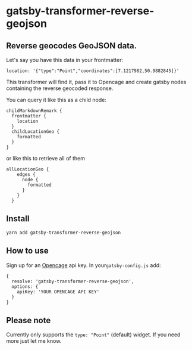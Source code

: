 # gatsby-transformer-reverse-geojson
Reverse geocodes GeoJSON data.
---
Let's say you have this data in your frontmatter:
```
location: '{"type":"Point","coordinates":[7.1217982,50.9882845]}'
```
This transformer will find it, pass it to Opencage and create gatsby nodes containing the reverse geocoded response.

You can query it like this as a child node:
```
childMarkdownRemark {
  frontmatter {
    location
  }
  childLocationGeo {
    formatted
  }
}
```

or like this to retrieve all of them
```
allLocationGeo {
    edges {
      node {
        formatted
      }
    }
  }
```

## Install
`yarn add gatsby-transformer-reverse-geojson`

## How to use
Sign up for an [Opencage](https://opencagedata.com/) api key.
In your`gatsby-config.js` add:
```
{
  resolve: 'gatsby-transformer-reverse-geojson',
  options: {
    apiKey: 'YOUR OPENCAGE API KEY'
  }
}
```

## Please note
Currently only supports the `type: "Point"` (default) widget. If you need more just let me know.